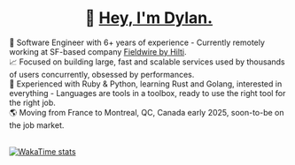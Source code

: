 <p align="center">
  <h1 align="center"> 💫 <a href="https://linkedin.com/in/dylancattelan">Hey, I'm Dylan.</a></h1>
</p>
🔭 Software Engineer with 6+ years of experience - Currently remotely working at SF-based company <a href="https://www.linkedin.com/company/fieldwirelabs/">Fieldwire by Hilti</a>.
<br>
📈 Focused on building large, fast and scalable services used by thousands of users concurrently, obsessed by performances.
<br>
🧠 Experienced with Ruby & Python, learning Rust and Golang, interested in everything - Languages are tools in a toolbox, ready to use the right tool for the right job.
<br />
🌎 Moving from France to Montreal, QC, Canada early 2025, soon-to-be on the job market.
<br />
<br />

[![WakaTime stats](https://github-readme-stats.vercel.app/api/wakatime?username=DylanCa&layout=compact&display_format=percent&langs_count=4)](https://github.com/DylanCa)
